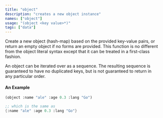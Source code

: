 ```yaml
---
title: "object"
description: "creates a new object instance"
names: ["object"]
usage: "(object <key value>*)"
tags: ["data"]
---
```


Create a new object (hash-map) based on the provided key-value pairs, or return an empty object if no forms are provided. This function is no different from the object literal syntax except that it can be treated in a first-class fashion.

An object can be iterated over as a sequence. The resulting sequence is guaranteed to have no duplicated keys, but is not guaranteed to return in any particular order.

#### An Example

```scheme
(object :name "ale" :age 0.3 :lang "Go")

;; which is the same as
{:name "ale" :age 0.3 :lang "Go"}
```
